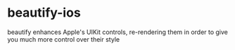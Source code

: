 beautify-ios
============

beautify enhances Apple's UIKit controls, re-rendering them in order to give you much more control over their style
